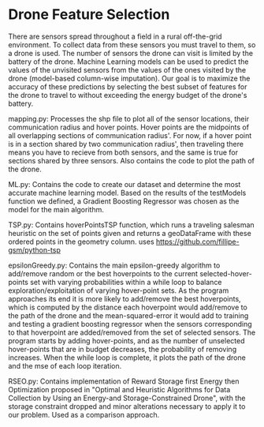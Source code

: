 # Drone Feature Selection
There are sensors spread throughout a field in a rural off-the-grid environment. To collect data from these sensors you must travel to them, so a drone is used. The number of sensors the drone can visit is limited by the battery of the drone. Machine Learning models can be used to predict the values of the unvisited sensors from the values of the ones visited by the drone (model-based column-wise imputation). Our goal is to maximize the accuracy of these predictions by selecting the best subset of features for the drone to travel to without exceeding the energy budget of the drone's battery. 

mapping.py: Processes the shp file to plot all of the sensor locations, their communication radius and hover points. Hover points are the midpoints of all overlapping sections of communication radius'. For now, if a hover point is in a section shared by two communication radius', then traveling there means you have to recieve from both sensors, and the same is true for sections shared by three sensors. Also contains the code to plot the path of the drone.

ML.py: Contains the code to create our dataset and determine the most accurate machine learning model. Based on the results of the testModels function we defined, a Gradient Boosting Regressor was chosen as the model for the main algorithm.

TSP.py: Contains hoverPointsTSP function, which runs a traveling salesman heuristic on the set of points given and returns a geoDataFrame with these ordered points in the geometry column. uses https://github.com/fillipe-gsm/python-tsp

epsilonGreedy.py: Contains the main epsilon-greedy algorithm to add/remove random or the best hoverpoints to the current selected-hover-points set with varying probabilities within a while loop to balance exploration/exploitation of varying hover-point sets. As the program approaches its end it is more likely to add/remove the best hoverpoints, which is computed by the distance each hoverpoint would add/remove to the path of the drone and the mean-squared-error it would add to training and testing a gradient boosting regressor when the sensors corresponding to that hoverpoint are added/removed from the set of selected sensors. The program starts by adding hover-points, and as the number of unselected hover-points that are in budget decreases, the probability of removing increases. When the while loop is complete, it plots the path of the drone and the mse of each loop iteration.

RSEO.py: Contains implementation of Reward Storage first Energy then Optimization proposed in "Optimal and Heuristic Algorithms for Data Collection by Using an Energy-and Storage-Constrained Drone", with the storage constraint dropped and minor alterations necessary to apply it to our problem. Used as a comparison approach.

